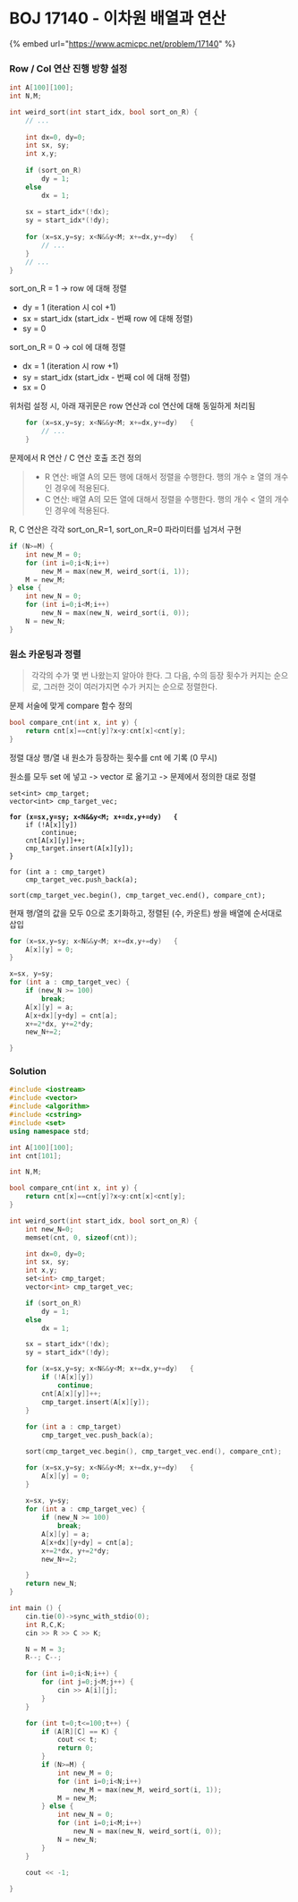 # BOJ 17140 - 이차원 배열과 연산

{% embed url="https://www.acmicpc.net/problem/17140" %}

### Row / Col 연산 진행 방향 설정

```cpp
int A[100][100];
int N,M;

int weird_sort(int start_idx, bool sort_on_R) {
    // ...
    
    int dx=0, dy=0;
    int sx, sy;
    int x,y;
        
    if (sort_on_R)
        dy = 1;
    else
        dx = 1;
    
    sx = start_idx*(!dx);
    sy = start_idx*(!dy);
    
    for (x=sx,y=sy; x<N&&y<M; x+=dx,y+=dy)   {
        // ...
    } 
    // ...
}
```

sort\_on\_R = 1 -> row 에 대해 정렬

* dy = 1 (iteration 시 col +1)
* sx = start\_idx (start\_idx - 번째 row 에 대해 정렬)
* sy = 0

sort\_on\_R = 0 -> col 에 대해 정렬

* dx = 1 (iteration 시 row +1)
* sy = start\_idx (start\_idx - 번째 col 에 대해 정렬)
* sx = 0

위처럼 설정 시, 아래 재귀문은 row 연산과 col 연산에 대해 동일하게 처리됨

```cpp
    for (x=sx,y=sy; x<N&&y<M; x+=dx,y+=dy)   {
        // ...
    } 
```



문제에서 R 연산 / C 연산 호출 조건 정의

> * R 연산: 배열 A의 모든 행에 대해서 정렬을 수행한다. 행의 개수 ≥ 열의 개수인 경우에 적용된다.
> * C 연산: 배열 A의 모든 열에 대해서 정렬을 수행한다. 행의 개수 < 열의 개수인 경우에 적용된다.

R, C 연산은 각각 sort\_on\_R=1, sort\_on\_R=0 파라미터를 넘겨서 구현

```cpp
if (N>=M) {
    int new_M = 0;
    for (int i=0;i<N;i++)
        new_M = max(new_M, weird_sort(i, 1));
    M = new_M;
} else {
    int new_N = 0;
    for (int i=0;i<M;i++)
        new_N = max(new_N, weird_sort(i, 0));
    N = new_N;
}
```





### 원소 카운팅과 정렬

> 각각의 수가 몇 번 나왔는지 알아야 한다. 그 다음, 수의 등장 횟수가 커지는 순으로, 그러한 것이 여러가지면 수가 커지는 순으로 정렬한다.

문제 서술에 맞게 compare 함수 정의

```cpp
bool compare_cnt(int x, int y) {
    return cnt[x]==cnt[y]?x<y:cnt[x]<cnt[y];
}
```



정렬 대상 행/열 내 원소가 등장하는 횟수를 cnt 에 기록 (0 무시)

원소를 모두 set 에 넣고 -> vector 로 옮기고 -> 문제에서 정의한 대로 정렬

<pre class="language-cpp"><code class="lang-cpp">set&#x3C;int> cmp_target;
vector&#x3C;int> cmp_target_vec;
    
<strong>for (x=sx,y=sy; x&#x3C;N&#x26;&#x26;y&#x3C;M; x+=dx,y+=dy)   {
</strong>    if (!A[x][y])
        continue;
    cnt[A[x][y]]++;
    cmp_target.insert(A[x][y]);
} 

for (int a : cmp_target)
    cmp_target_vec.push_back(a);

sort(cmp_target_vec.begin(), cmp_target_vec.end(), compare_cnt);
</code></pre>



현재 행/열의 값을 모두 0으로 초기화하고, 정렬된 (수, 카운트) 쌍을 배열에 순서대로 삽입

```cpp
for (x=sx,y=sy; x<N&&y<M; x+=dx,y+=dy)   {
    A[x][y] = 0;
} 

x=sx, y=sy;
for (int a : cmp_target_vec) {
    if (new_N >= 100)
        break;
    A[x][y] = a;
    A[x+dx][y+dy] = cnt[a];
    x+=2*dx, y+=2*dy;
    new_N+=2;

}
```



### Solution

```cpp
#include <iostream>
#include <vector>
#include <algorithm>
#include <cstring>
#include <set>
using namespace std;

int A[100][100];
int cnt[101];

int N,M;

bool compare_cnt(int x, int y) {
    return cnt[x]==cnt[y]?x<y:cnt[x]<cnt[y];
}

int weird_sort(int start_idx, bool sort_on_R) {
    int new_N=0;
    memset(cnt, 0, sizeof(cnt));

    int dx=0, dy=0;
    int sx, sy;
    int x,y;
    set<int> cmp_target;
    vector<int> cmp_target_vec;

    if (sort_on_R)
        dy = 1;
    else
        dx = 1;

    sx = start_idx*(!dx);
    sy = start_idx*(!dy);

    for (x=sx,y=sy; x<N&&y<M; x+=dx,y+=dy)   {
        if (!A[x][y])
            continue;
        cnt[A[x][y]]++;
        cmp_target.insert(A[x][y]);
    } 
    
    for (int a : cmp_target)
        cmp_target_vec.push_back(a);

    sort(cmp_target_vec.begin(), cmp_target_vec.end(), compare_cnt);

    for (x=sx,y=sy; x<N&&y<M; x+=dx,y+=dy)   {
        A[x][y] = 0;
    } 
    
    x=sx, y=sy;
    for (int a : cmp_target_vec) {
        if (new_N >= 100)
            break;
        A[x][y] = a;
        A[x+dx][y+dy] = cnt[a];
        x+=2*dx, y+=2*dy;
        new_N+=2;

    }
    return new_N;
}

int main () {
    cin.tie(0)->sync_with_stdio(0);
    int R,C,K;
    cin >> R >> C >> K;

    N = M = 3;
    R--; C--;

    for (int i=0;i<N;i++) {
        for (int j=0;j<M;j++) {
            cin >> A[i][j];
        }
    }

    for (int t=0;t<=100;t++) {
        if (A[R][C] == K) {
            cout << t;
            return 0;
        }
        if (N>=M) {
            int new_M = 0;
            for (int i=0;i<N;i++)
                new_M = max(new_M, weird_sort(i, 1));
            M = new_M;
        } else {
            int new_N = 0;
            for (int i=0;i<M;i++)
                new_N = max(new_N, weird_sort(i, 0));
            N = new_N;
        }
    }

    cout << -1;
    
}
```
